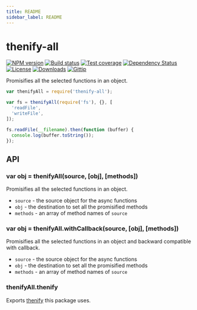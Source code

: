 ```yaml
---
title: README
sidebar_label: README
---
```


# thenify-all

[![NPM version][npm-image]][npm-url]
[![Build status][travis-image]][travis-url]
[![Test coverage][coveralls-image]][coveralls-url]
[![Dependency Status][david-image]][david-url]
[![License][license-image]][license-url]
[![Downloads][downloads-image]][downloads-url]
[![Gittip][gittip-image]][gittip-url]

Promisifies all the selected functions in an object.

```js
var thenifyAll = require('thenify-all');

var fs = thenifyAll(require('fs'), {}, [
  'readFile',
  'writeFile',
]);

fs.readFile(__filename).then(function (buffer) {
  console.log(buffer.toString());
});
```

## API

### var obj = thenifyAll(source, [obj], [methods])

Promisifies all the selected functions in an object.

- `source` - the source object for the async functions
- `obj` - the destination to set all the promisified methods
- `methods` - an array of method names of `source`

### var obj = thenifyAll.withCallback(source, [obj], [methods])

Promisifies all the selected functions in an object and backward compatible with callback.

- `source` - the source object for the async functions
- `obj` - the destination to set all the promisified methods
- `methods` - an array of method names of `source`

### thenifyAll.thenify

Exports [thenify](https://github.com/thenables/thenify) this package uses.

[gitter-image]: https://badges.gitter.im/thenables/thenify-all.png
[gitter-url]: https://gitter.im/thenables/thenify-all
[npm-image]: https://img.shields.io/npm/v/thenify-all.svg?style=flat-square
[npm-url]: https://npmjs.org/package/thenify-all
[github-tag]: http://img.shields.io/github/tag/thenables/thenify-all.svg?style=flat-square
[github-url]: https://github.com/thenables/thenify-all/tags
[travis-image]: https://img.shields.io/travis/thenables/thenify-all.svg?style=flat-square
[travis-url]: https://travis-ci.org/thenables/thenify-all
[coveralls-image]: https://img.shields.io/coveralls/thenables/thenify-all.svg?style=flat-square
[coveralls-url]: https://coveralls.io/r/thenables/thenify-all
[david-image]: http://img.shields.io/david/thenables/thenify-all.svg?style=flat-square
[david-url]: https://david-dm.org/thenables/thenify-all
[license-image]: http://img.shields.io/npm/l/thenify-all.svg?style=flat-square
[license-url]: LICENSE
[downloads-image]: http://img.shields.io/npm/dm/thenify-all.svg?style=flat-square
[downloads-url]: https://npmjs.org/package/thenify-all
[gittip-image]: https://img.shields.io/gratipay/jonathanong.svg?style=flat-square
[gittip-url]: https://gratipay.com/jonathanong/

